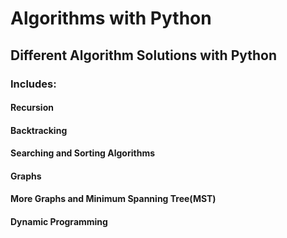 # Algorithms with Python 

## Different Algorithm Solutions with Python


### Includes:

#### Recursion
#### Backtracking
#### Searching and Sorting Algorithms
#### Graphs
#### More Graphs and Minimum Spanning Tree(MST)
#### Dynamic Programming
